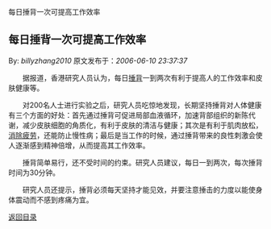 每日捶背一次可提高工作效率
## 每日捶背一次可提高工作效率

By: *billyzhang2010* 原文发布于：*2006-06-10 23:37:37*

 
　　据报道，香港研究人员认为，每日[捶背](http&#58;//sou.china.com/result.php?query=%E6%8D%B6%E8%83%8C&amp;confirm=QW)一到两次有利于提高人的工作效率和皮肤健康等。

　　对200名人士进行实验之后，研究人员吃惊地发现，长期坚持捶背对人体健康有三个方面的好处：首先通过捶背可促进局部血液循环，加速背部组织的新陈代谢，减少皮肤细胞的角质化，有利于皮肤的清洁与健康；其次是有利于肌肉放松，[消除疲劳](http&#58;//sou.china.com/result.php?query=%E6%B6%88%E9%99%A4%E7%96%B2%E5%8A%B3&amp;confirm=QW)，还能防止慢性病；最后是当工作的时候，通过捶背带来的良性刺激会使人逐渐感到精神倍增，从而提高其工作效率。

　　捶背简单易行，还不受时间的约束。研究人员建议，每日一到两次，每次捶背时间为30分钟。

　　研究人员还提示，捶背必须每天坚持才能见效，并要注意捶击的力度以能使身体震动而不感到疼痛为宜。

[返回目录](index.html)
